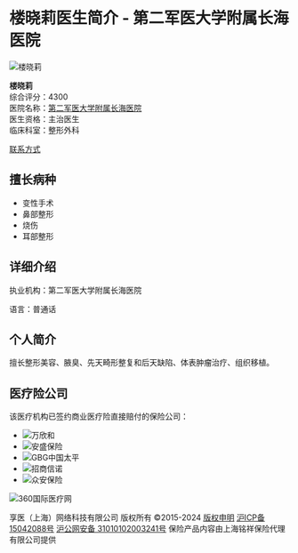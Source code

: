# 楼晓莉医生简介 - 第二军医大学附属长海医院

![楼晓莉](data/images/1440417705022438263.jpg)

**楼晓莉**  
综合评分：4300  
医院名称：[第二军医大学附属长海医院](hospital-980.html)  
医生资格：主治医生  
临床科室：整形外科  

[联系方式](javascript:;)

## 擅长病种
- 变性手术
- 鼻部整形
- 烧伤
- 耳部整形

## 详细介绍
执业机构：第二军医大学附属长海医院  

语言：普通话

## 个人简介
擅长整形美容、腋臭、先天畸形整复和后天缺陷、体表肿瘤治疗、组织移植。

## 医疗险公司
该医疗机构已签约商业医疗险直接赔付的保险公司：
- ![万欣和](https://www.360worldcare.com/data/images/1530114377897317165.png)
- ![安盛保险](https://www.360worldcare.com/data/images/1594034083569673882.png)
- ![GBG中国太平](https://www.360worldcare.com/data/images/1530111977720782423.png)
- ![招商信诺](https://www.360worldcare.com/data/images/1530114540226154926.png)
- ![众安保险](https://www.360worldcare.com/data/images/1530111270441488886.png)

![360国际医疗网](themes/default/images/watermark.png)

享医（上海）网络科技有限公司 版权所有 ©2015-2024 [版权申明](intro.php?id=2 "版权申明") [沪ICP备15042088号](http://beian.miit.gov.cn) [沪公网安备 31010102003241号](http://www.beian.gov.cn/portal/registerSystemInfo) 保险产品内容由上海铭祥保险代理有限公司提供
<!-- tcd_original_link https://www.360worldcare.com/physician-130960.html -->
